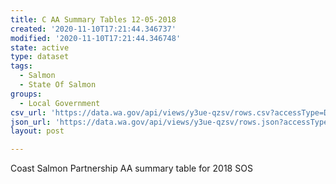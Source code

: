 ```yaml
---
title: C AA Summary Tables 12-05-2018
created: '2020-11-10T17:21:44.346737'
modified: '2020-11-10T17:21:44.346748'
state: active
type: dataset
tags:
  - Salmon
  - State Of Salmon
groups:
  - Local Government
csv_url: 'https://data.wa.gov/api/views/y3ue-qzsv/rows.csv?accessType=DOWNLOAD'
json_url: 'https://data.wa.gov/api/views/y3ue-qzsv/rows.json?accessType=DOWNLOAD'
layout: post

---
```

Coast Salmon Partnership AA summary table for 2018 SOS
